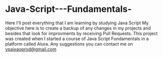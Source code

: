 # Java-Script---Fundamentals-
Here I'll post everything that I am learning by studying Java Script
My objective here is to create a backup of any changes in my projects and besides that look for improvments by receiving Pull Requests.
This project was created when I started a course of Java Script Fundamentals in a platform called Alura.
Any suggestions you can contact me on vpaixaoprod@gmail.com
